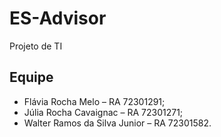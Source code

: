 # ES-Advisor
Projeto de TI
## Equipe
* Flávia Rocha Melo – RA 72301291;
* Júlia Rocha Cavaignac – RA 72301271;
* Walter Ramos da Silva Junior – RA 72301582.
